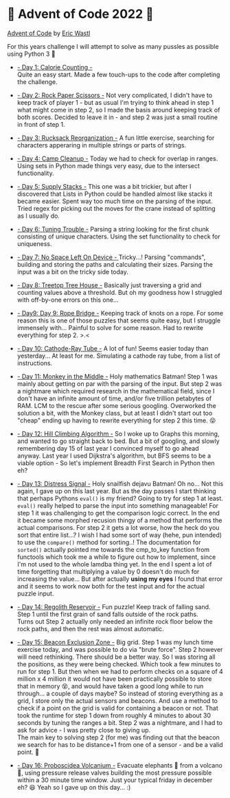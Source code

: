 # :christmas_tree: Advent of Code 2022 :christmas_tree:
[Advent of Code](https://adventofcode.com/2022) by [Eric Wastl](http://was.tl)

For this years challenge I will attempt to solve as many pussles as possible using Python 3 :snake:

- [- Day 1: Calorie Counting -](./01.md)  
Quite an easy start. Made a few touch-ups to the code after completing the challenge.

- [- Day 2: Rock Paper Scissors -](./02.md)
Not very complicated, I didn't have to keep track of player 1 - but as usual I'm trying to think ahead in step 1 what might come in step 2, so I made the basis around keeping track of both scores. Decided to leave it in - and step 2 was just a small routine in front of step 1.

- [- Day 3: Rucksack Reorganization -](./03.md)
A fun little exercise, searching for characters apperaring in multiple strings or parts of strings.

- [- Day 4: Camp Cleanup -](./04.md)
Today we had to check for overlap in ranges. Using sets in Python made things very easy, due to the intersect functionality.

- [- Day 5: Supply Stacks -](./05.md)
This one was a bit trickier, but after I discovered that Lists in Python could be handled almost like stacks it became easier. Spent way too much time on the parsing of the input. Tried regex for picking out the moves for the crane instead of splitting as I usually do.

- [- Day 6: Tuning Trouble -](./06.md)
Parsing a string looking for the first chunk consisting of unique characters. Using the set functionality to check for uniqueness.

- [- Day 7: No Space Left On Device - ](./07.md)
Tricky...!  Parsing "commands", building and storing the paths and calculating their sizes. Parsing the input was a bit on the tricky side today.

- [- Day 8: Treetop Tree House -](./08.md)
Basically just traversing a grid and counting values above a threshold. But oh my goodness how I struggled with off-by-one errors on this one...

- [- Day9: Day 9: Rope Bridge -](./09.md)
Keeping track of knots on a rope. For some reason this is one of those puzzles that seems quite easy, but I struggle immensely with... Painful to solve for some reason. Had to rewrite everything for step 2. >.<

- [- Day 10: Cathode-Ray Tube -](./10.md)
A lot of fun! Seems easier today than yesterday... At least for me.
Simulating a cathode ray tube, from a list of instructions.

- [- Day 11: Monkey in the Middle -](./11.md)
Holy mathematics Batman! Step 1 was mainly about getting on par with the parsing of the input. But step 2 was a nightmare which required research in the mathematical field, since I don't have an infinite amount of time, and/or five trillion petabytes of RAM. LCM to the rescue after some serious googling.
Overworked the solution a bit, with the Monkey class, but at least I didn't start out too "cheap" ending up having to rewrite everything for step 2 this time. :stuck_out_tongue_closed_eyes:

- [- Day 12: Hill Climbing Algorithm -](./12.md)
So I woke up to Graphs this morning, and wanted to go straight back to bed. But a bit of googling, and slowly remembering day 15 of last year I convinced myself to go ahead anyway. Last year I used Dijkstra's algorithm, but BFS seems to be a viable option - So let's implement Breadth First Search in Python then eh?

- [- Day 13: Distress Signal -](./13.md)
Holy snailfish dejavu Batman! Oh no... Not this again, I gave up on this last year. But as the day passes I start thinking that perhaps Pythons `eval()` is my friend? Going to try for step 1 at least.
`eval()` really helped to parse the input into something manageable! For step 1 it was challenging to get the comparison logic correct. In the end it became some morphed recusion thingy of a method that performs the actual comparisons.
For step 2 it gets a lot worse, how the heck do you sort that entire list...? I wish I had some sort of way (hehe, pun intended) to use the `compare()` method for sorting..!
The documentation for `sorted()` actually pointed me towards the cmp_to_key function from functools which took me a while to figure out how to implement, since I'm not used to the whole lamdba thing yet.
In the end I spent a lot of time forgetting that multiplying a value by 0 doesn't do much for increasing the value... But after actually __using my eyes__ I found that error and it seems to work now both for the test input and for the actual puzzle input.

- [- Day 14: Regolith Reservoir -](./14.md)
Fun puzzle! Keep track of falling sand. Step 1 until the first grain of sand falls outside of the rock paths.  
Turns out Step 2 actually only needed an infinite rock floor below the rock paths, and then the rest was almost automatic.

- [- Day 15: Beacon Exclusion Zone -](./15.md)
Big grid. Step 1 was my lunch time exercise today, and was possible to do via "brute force". Step 2 however will need rethinking. There should be a better way. 
So I was storing all the positions, as they were being checked. Which took a few minutes to run for step 1. But then when we had to perform checks on a square of 4 million x 4 million it would not have been practically possible to store that in memory :dizzy_face:, and would have taken a good long while to run through... a couple of days maybe?
So instead of storing everything as a grid, I store only the actual sensors and beacons. And use a method to check if a point on the grid is valid for containing a beacon or not. That took the runtime for step 1 down from roughly 4 minutes to about 30 seconds by tuning the ranges a bit.
Step 2 was a nightmare, and I had to ask for advice - I was pretty close to giving up.  
The main key to solving step 2 (for me) was finding out that the beacon we search for has to be distance+1 from one of a sensor - and be a valid point. :signal_strength:

- [- Day 16: Proboscidea Volcanium -](./16.md)
Evacuate elephants :elephant: from a volcano :volcano:, using pressure release valves building the most pressure possible within a 30 minute time window. Just your typical friday in december eh? :satisfied: Yeah so I gave up on this day... :)
